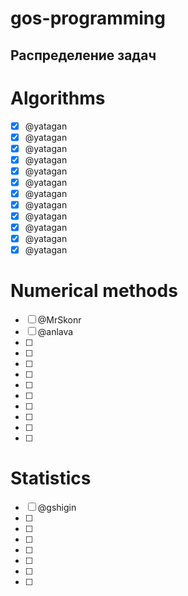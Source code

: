# gos-programming
## Распределение задач

# Algorithms
- [x] @yatagan
- [x] @yatagan
- [x] @yatagan
- [x] @yatagan
- [x] @yatagan
- [x] @yatagan
- [x] @yatagan
- [x] @yatagan
- [x] @yatagan
- [x] @yatagan
- [x] @yatagan
- [x] @yatagan

# Numerical methods
- [ ] @MrSkonr
- [ ] @anlava
- [ ]
- [ ]
- [ ]
- [ ]
- [ ]
- [ ]
- [ ] 
- [ ]
- [ ]
- [ ]

# Statistics
- [ ] @gshigin
- [ ] 
- [ ] 
- [ ] 
- [ ] 
- [ ] 
- [ ] 
- [ ] 
